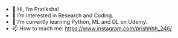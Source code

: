 - 👋 Hi, I’m Pratiksha! 
- 👀 I’m interested in Research and Coding.
- 🌱 I’m currently learning Python, ML and DL on Udemy.
- 📫 How to reach me: https://www.instagram.com/prishhhh_246/

<!---
Pratiksha248/Pratiksha248 is a ✨ special ✨ repository because its `README.md` (this file) appears on your GitHub profile.
You can click the Preview link to take a look at your changes.
--->
